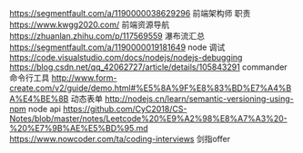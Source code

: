 https://segmentfault.com/a/1190000038629296 前端架构师 职责
https://www.kwgg2020.com/ 前端资源导航
https://zhuanlan.zhihu.com/p/117569559 瀑布流汇总
https://segmentfault.com/a/1190000019181649 node 调试
https://code.visualstudio.com/docs/nodejs/nodejs-debugging
https://blog.csdn.net/qq_42062727/article/details/105843291 commander 命令行工具
http://www.form-create.com/v2/guide/demo.html#%E5%8A%9F%E8%83%BD%E7%A4%BA%E4%BE%8B 动态表单
http://nodejs.cn/learn/semantic-versioning-using-npm node api
https://github.com/CyC2018/CS-Notes/blob/master/notes/Leetcode%20%E9%A2%98%E8%A7%A3%20-%20%E7%9B%AE%E5%BD%95.md
https://www.nowcoder.com/ta/coding-interviews 剑指offer
